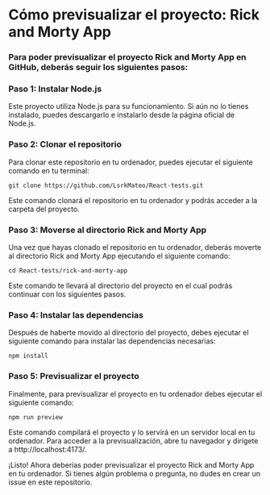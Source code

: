 # Cómo previsualizar el proyecto: Rick and Morty App 
### Para poder previsualizar el proyecto Rick and Morty App en GitHub, deberás seguir los siguientes pasos:

### Paso 1: Instalar Node.js
Este proyecto utiliza Node.js para su funcionamiento. Si aún no lo tienes instalado, puedes descargarlo e instalarlo desde la página oficial de Node.js.

### Paso 2: Clonar el repositorio
Para clonar este repositorio en tu ordenador, puedes ejecutar el siguiente comando en tu terminal:
```
git clone https://github.com/LsrkMateo/React-tests.git
```
Este comando clonará el repositorio en tu ordenador y podrás acceder a la carpeta del proyecto.

### Paso 3: Moverse al directorio Rick and Morty App
Una vez que hayas clonado el repositorio en tu ordenador, deberás moverte al directorio Rick and Morty App ejecutando el siguiente comando:
```
cd React-tests/rick-and-morty-app
```
Este comando te llevará al directorio del proyecto en el cual podrás continuar con los siguientes pasos.

### Paso 4: Instalar las dependencias
Después de haberte movido al directorio del proyecto, debes ejecutar el siguiente comando para instalar las dependencias necesarias:
```
npm install
```
### Paso 5: Previsualizar el proyecto
Finalmente, para previsualizar el proyecto en tu ordenador debes ejecutar el siguiente comando:
```
npm run preview
```
Este comando compilará el proyecto y lo servirá en un servidor local en tu ordenador. Para acceder a la previsualización, abre tu navegador y dirígete a http://localhost:4173/.

¡Listo! Ahora deberías poder previsualizar el proyecto Rick and Morty App en tu ordenador. Si tienes algún problema o pregunta, no dudes en crear un issue en este repositorio.
